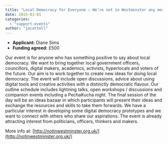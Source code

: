 ```yaml
---
title: "Local Democracy for Everyone – We’re not in Westminster any more"
date: 2015-01-01
categories: 
  - "support-events"
author: "jacattell"
---
```


- **Applicant:** Diane Sims
- **Funding agreed:** £500

Our event is for anyone who has something positive to say about local democracy. We want to bring together local government officers, councillors, digital makers, academics, activists, hyperlocals and voters of the future. Our aim is to work together to create new ideas for doing local democracy. The event will include open discussions, advice about using digital tools and creative activities with a distinctly democratic flavour. Our outline schedule includes lightning talks, open workshops / discussions and companion events including a PechaKucha night. The final session of the day will be an ideas bazaar in which participants will present their ideas and exchange the resources and skills to take them forwards. We have a particular interest in developing some digital democracy prototypes and we want to connect with others who share our aspirations. The event is already attracting interest from politicians, officers, thinkers and makers.

More info at: [http://notinwestminster.org.uk/](http://notinwestminster.org.uk/)
